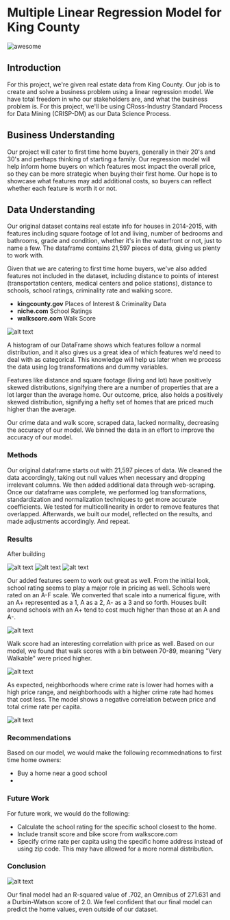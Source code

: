 # Multiple Linear Regression Model for King County

![awesome](https://github.com/Eric-G-Romano/dsc-phase-2-project/blob/christian_branch/Screen%20Shot%202020-12-22%20at%2012.35.15%20PM.png)

## Introduction 

For this project, we're given real estate data from King County. Our job is to create and solve a business problem using a linear regression model. We have total freedom in who our stakeholders are, and what the business problem is. For this project, we'll be using CRoss-Industry Standard Process for Data Mining (CRISP-DM) as our Data Science Process.

## Business Understanding

Our project will cater to first time home buyers, generally in their 20's and 30's and perhaps thinking of starting a family. Our regression model will help inform home buyers on which features most impact the overall price, so they can be more strategic when buying their first home. Our hope is to showcase what features may add additional costs, so buyers can reflect whether each feature is worth it or not.  

## Data Understanding 

Our original dataset contains real estate info for houses in 2014-2015, with features including square footage of lot and living, number of bedrooms and bathrooms, grade and condition, whether it's in the waterfront or not, just to name a few. The dataframe contains 21,597 pieces of data, giving us plenty to work with. 

Given that we are catering to first time home buyers, we've also added features not included in the dataset, including distance to points of interest (transportation centers, medical centers and police stations), distance to schools, school ratings, criminality rate and walking score. 

- <b>kingcounty.gov</b> Places of Interest & Criminality Data 
- <b>niche.com</b> School Ratings 
- <b>walkscore.com</b> Walk Score 

![alt text](https://github.com/Eric-G-Romano/dsc-phase-2-project/blob/christian_branch/df_hist.png?raw=true)

A histogram of our DataFrame shows which features follow a normal distribution, and it also gives us a great idea of which features we'd need to deal with as categorical. This knowledge will help us later when we process the data using log transformations and dummy variables. 

Features like distance and square footage (living and lot) have positively skewed distributions, signifying there are a number of properties that are a lot larger than the average home. Our outcome, price, also holds a positively skewed distribution, signifying a hefty set of homes that are priced much higher than the average. 

Our crime data and walk score, scraped data, lacked normality, decreasing the accuracy of our model. We binned the data in an effort to improve the accuracy of our model.

### Methods

Our original dataframe starts out with 21,597 pieces of data. We cleaned the data accordingly, taking out null values when necessary and dropping irrelevant columns. We then added additional data through web-scraping. Once our dataframe was complete, we performed log transformations, standardization and normalization techniques to get more accurate coefficients. We tested for multicollinearity in order to remove features that overlapped. Afterwards, we built our model, reflected on the results, and made adjustments accordingly. And repeat. 

### Results

After building 

![alt text](https://github.com/Eric-G-Romano/dsc-phase-2-project/blob/christian_branch/img1.png?raw=true)
![alt text](https://github.com/Eric-G-Romano/dsc-phase-2-project/blob/christian_branch/img2.png?raw=true)
![alt text](https://github.com/Eric-G-Romano/dsc-phase-2-project/blob/christian_branch/grade.png?raw=true)

Our added features seem to work out great as well. From the initial look, school rating seems to play a major role in pricing as well. Schools were rated on an A-F scale. We converted that scale into a numerical figure, with an A+ represented as a 1, A as a 2, A- as a 3 and so forth. Houses built around schools with an A+ tend to cost much higher than those at an A and A-. 

![alt text](https://github.com/Eric-G-Romano/dsc-phase-2-project/blob/christian_branch/grade_rank.png?raw=true)

Walk score had an interesting correlation with price as well. Based on our model, we found that walk scores with a bin between 70-89, meaning "Very Walkable" were priced higher. 

![alt text](https://github.com/Eric-G-Romano/dsc-phase-2-project/blob/christian_branch/walk_score.png?raw=true)

As expected, neighborhoods where crime rate is lower had homes with a high price range, and neighborhoods with a higher crime rate had homes that cost less. The model shows a negative correlation between price and total crime rate per capita. 


![alt text](https://github.com/Eric-G-Romano/dsc-phase-2-project/blob/christian_branch/Screen%20Shot%202020-12-22%20at%201.08.22%20PM.png.png.png?raw=true)

### Recommendations 

Based on our model, we would make the following recommednations to first time home owners: 
- Buy a home near a good school
- 


### Future Work 

For future work, we would do the following: 
- Calculate the school rating for the specific school closest to the home. 
- Include transit score and bike score from walkscore.com 
- Specify crime rate per capita using the specific home address instead of using zip code. This may have allowed for a more normal distribution. 

### Conclusion 

![alt text](https://github.com/Eric-G-Romano/dsc-phase-2-project/blob/christian_branch/total_crime.png.png?raw=true)

Our final model had an R-squared value of .702, an Omnibus of 271.631 and a Durbin-Watson score of 2.0. We feel confident that our final model can predict the home values, even outside of our dataset. 
